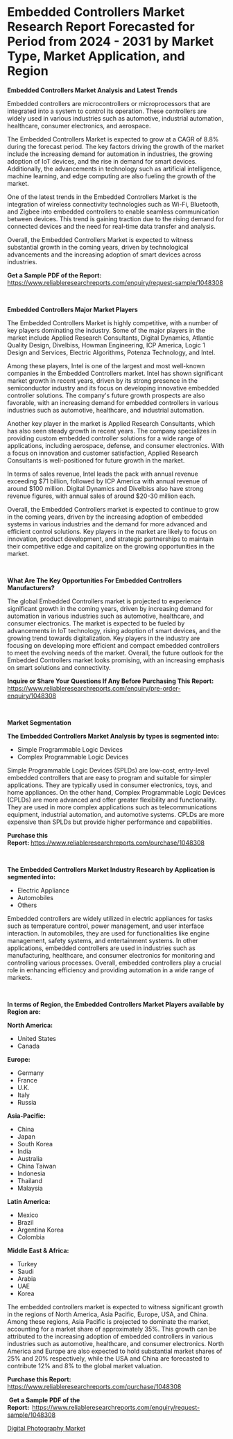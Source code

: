 <p><h1>Embedded Controllers Market Research Report Forecasted for Period from 2024 -  2031 by Market Type, Market Application, and Region</h1></p><p><strong>Embedded Controllers Market Analysis and Latest Trends</strong></p>
<p><p>Embedded controllers are microcontrollers or microprocessors that are integrated into a system to control its operation. These controllers are widely used in various industries such as automotive, industrial automation, healthcare, consumer electronics, and aerospace.</p><p>The Embedded Controllers Market is expected to grow at a CAGR of 8.8% during the forecast period. The key factors driving the growth of the market include the increasing demand for automation in industries, the growing adoption of IoT devices, and the rise in demand for smart devices. Additionally, the advancements in technology such as artificial intelligence, machine learning, and edge computing are also fueling the growth of the market.</p><p>One of the latest trends in the Embedded Controllers Market is the integration of wireless connectivity technologies such as Wi-Fi, Bluetooth, and Zigbee into embedded controllers to enable seamless communication between devices. This trend is gaining traction due to the rising demand for connected devices and the need for real-time data transfer and analysis.</p><p>Overall, the Embedded Controllers Market is expected to witness substantial growth in the coming years, driven by technological advancements and the increasing adoption of smart devices across industries.</p></p>
<p><strong>Get a Sample PDF of the Report:&nbsp;</strong> <a href="https://www.reliableresearchreports.com/enquiry/request-sample/1048308">https://www.reliableresearchreports.com/enquiry/request-sample/1048308</a></p>
<p>&nbsp;</p>
<p><strong>Embedded Controllers Major Market Players</strong></p>
<p><p>The Embedded Controllers Market is highly competitive, with a number of key players dominating the industry. Some of the major players in the market include Applied Research Consultants, Digital Dynamics, Atlantic Quality Design, Divelbiss, Howman Engineering, ICP America, Logic 1 Design and Services, Electric Algorithms, Potenza Technology, and Intel.</p><p>Among these players, Intel is one of the largest and most well-known companies in the Embedded Controllers market. Intel has shown significant market growth in recent years, driven by its strong presence in the semiconductor industry and its focus on developing innovative embedded controller solutions. The company's future growth prospects are also favorable, with an increasing demand for embedded controllers in various industries such as automotive, healthcare, and industrial automation.</p><p>Another key player in the market is Applied Research Consultants, which has also seen steady growth in recent years. The company specializes in providing custom embedded controller solutions for a wide range of applications, including aerospace, defense, and consumer electronics. With a focus on innovation and customer satisfaction, Applied Research Consultants is well-positioned for future growth in the market.</p><p>In terms of sales revenue, Intel leads the pack with annual revenue exceeding $71 billion, followed by ICP America with annual revenue of around $100 million. Digital Dynamics and Divelbiss also have strong revenue figures, with annual sales of around $20-30 million each. </p><p>Overall, the Embedded Controllers market is expected to continue to grow in the coming years, driven by the increasing adoption of embedded systems in various industries and the demand for more advanced and efficient control solutions. Key players in the market are likely to focus on innovation, product development, and strategic partnerships to maintain their competitive edge and capitalize on the growing opportunities in the market.</p></p>
<p>&nbsp;</p>
<p><strong>What Are The Key Opportunities For Embedded Controllers Manufacturers?</strong></p>
<p><p>The global Embedded Controllers market is projected to experience significant growth in the coming years, driven by increasing demand for automation in various industries such as automotive, healthcare, and consumer electronics. The market is expected to be fueled by advancements in IoT technology, rising adoption of smart devices, and the growing trend towards digitalization. Key players in the industry are focusing on developing more efficient and compact embedded controllers to meet the evolving needs of the market. Overall, the future outlook for the Embedded Controllers market looks promising, with an increasing emphasis on smart solutions and connectivity.</p></p>
<p><strong>Inquire or Share Your Questions If Any Before Purchasing This Report:</strong> <a href="https://www.reliableresearchreports.com/enquiry/pre-order-enquiry/1048308">https://www.reliableresearchreports.com/enquiry/pre-order-enquiry/1048308</a></p>
<p>&nbsp;</p>
<p><strong>Market Segmentation</strong></p>
<p><strong>The Embedded Controllers Market Analysis by types is segmented into:</strong></p>
<p><ul><li>Simple Programmable Logic Devices</li><li>Complex Programmable Logic Devices</li></ul></p>
<p><p>Simple Programmable Logic Devices (SPLDs) are low-cost, entry-level embedded controllers that are easy to program and suitable for simpler applications. They are typically used in consumer electronics, toys, and home appliances. On the other hand, Complex Programmable Logic Devices (CPLDs) are more advanced and offer greater flexibility and functionality. They are used in more complex applications such as telecommunications equipment, industrial automation, and automotive systems. CPLDs are more expensive than SPLDs but provide higher performance and capabilities.</p></p>
<p><strong>Purchase this Report:&nbsp;</strong><a href="https://www.reliableresearchreports.com/purchase/1048308">https://www.reliableresearchreports.com/purchase/1048308</a></p>
<p>&nbsp;</p>
<p><strong>The Embedded Controllers Market Industry Research by Application is segmented into:</strong></p>
<p><ul><li>Electric Appliance</li><li>Automobiles</li><li>Others</li></ul></p>
<p><p>Embedded controllers are widely utilized in electric appliances for tasks such as temperature control, power management, and user interface interaction. In automobiles, they are used for functionalities like engine management, safety systems, and entertainment systems. In other applications, embedded controllers are used in industries such as manufacturing, healthcare, and consumer electronics for monitoring and controlling various processes. Overall, embedded controllers play a crucial role in enhancing efficiency and providing automation in a wide range of markets.</p></p>
<p>&nbsp;</p>
<p><strong>In terms of Region, the Embedded Controllers Market Players available by Region are:</strong></p>
<p>
    <p> <strong> North America: </strong>
        <ul>
            <li>United States</li>
            <li>Canada</li>
        </ul>
        </p> 
    <p> <strong> Europe: </strong>
        <ul>
            <li>Germany</li>
            <li>France</li>
            <li>U.K.</li>
            <li>Italy</li>
            <li>Russia</li>
        </ul>
        </p> 
    <p> <strong> Asia-Pacific: </strong>
        <ul>
            <li>China</li>
            <li>Japan</li>
            <li>South Korea</li>
            <li>India</li>
            <li>Australia</li>
            <li>China Taiwan</li>
            <li>Indonesia</li>
            <li>Thailand</li>
            <li>Malaysia</li>
        </ul>
        </p> 
    <p> <strong> Latin America: </strong>
        <ul>
            <li>Mexico</li>
            <li>Brazil</li>
            <li>Argentina Korea</li>
            <li>Colombia</li>
        </ul>
        </p> 
    <p> <strong> Middle East & Africa: </strong>
        <ul>
            <li>Turkey</li>
            <li>Saudi</li>
            <li>Arabia</li>
            <li>UAE</li>
            <li>Korea</li>
        </ul>
    </p>
    </p>
<p><p>The embedded controllers market is expected to witness significant growth in the regions of North America, Asia Pacific, Europe, USA, and China. Among these regions, Asia Pacific is projected to dominate the market, accounting for a market share of approximately 35%. This growth can be attributed to the increasing adoption of embedded controllers in various industries such as automotive, healthcare, and consumer electronics. North America and Europe are also expected to hold substantial market shares of 25% and 20% respectively, while the USA and China are forecasted to contribute 12% and 8% to the global market valuation.</p></p>
<p><strong>Purchase this Report: </strong><a href="https://www.reliableresearchreports.com/purchase/1048308">https://www.reliableresearchreports.com/purchase/1048308</a></p>
<p>&nbsp;<strong>Get a Sample PDF of the Report:&nbsp;&nbsp;</strong><a href="https://www.reliableresearchreports.com/enquiry/request-sample/1048308">https://www.reliableresearchreports.com/enquiry/request-sample/1048308</a></p>
<p><strong></strong></p>
<p><p><a href="https://github.com/lbird53714/Market-Research-Report-List-3/blob/main/digital-photography-market.md">Digital Photography Market</a></p></p>